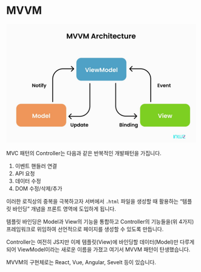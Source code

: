 # MVVM

![MVVM](./images/MVVM.jpeg)

MVC 패턴의 Controller는 다음과 같은 반복적인 개발패턴을 가집니다.

1. 이벤트 핸들러 연결
2. API 요청
3. 데이터 수정
4. DOM 수정/삭제/추가

이러한 로직상의 중복을 극복하고자 서버에서 `.html` 파일을 생성할 때 활용하는 “템플릿 바인딩” 개념을 프론트 영역에 도입하게 됩니다.

템플릿 바인딩은 Model과 View의 기능을 통합하고 Controller의 기능들을(위 4가지) 프레임워크로 위임하여 선언적으로 페이지를 생성할 수 있도록 만듭니다.

Controller는 여전히 JS지만 이제 템플릿(View)에 바인딩할 데이터(Model)만 다루게 되어 ViewModel이라는 새로운 이름을 가졌고 여기서 MVVM 패턴이 탄생했습니다.

MVVM의 구현체로는 React, Vue, Angular, Sevelt 등이 있습니다.
